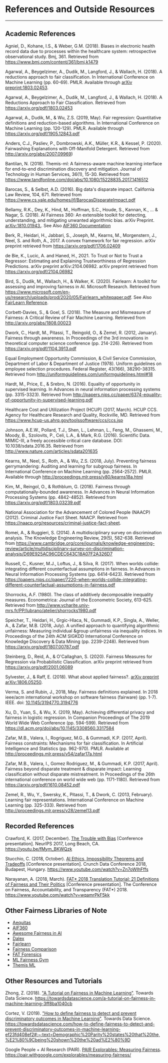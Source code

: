 # References and Outside Resources
----

## Academic References
<a id="agniel2018biases"></a>
Agniel, D., Kohane, I.S., & Weber, G.M. (2018). Biases in electronic health record data due to processes within the healthcare system: retrospective observational study. Bmj, 361. Retrieved from https://www.bmj.com/content/361/bmj.k1479

<a id="Agarwal2018"></a>
Agarwal, A., Beygelzimer, A., Dudík, M., Langford, J., & Wallach, H. (2018). A reductions approach to fair classification. In International Conference on Machine Learning (pp. 60-69). PMLR. Available through [arXiv preprint:1803.02453](https://arxiv.org/pdf/1803.02453.pdf).

Agarwal, A., Beygelzimer, A., Dudík, M., Langford, J., & Wallach, H. (2018). A Reductions Approach to Fair Classification. Retrieved from https://arxiv.org/pdf/1803.02453

<a id="Agarwal2019"></a>
Agarwal, A., Dudik, M., & Wu, Z.S. (2019, May). Fair regression: Quantitative definitions and reduction-based algorithms. In International Conference on Machine Learning (pp. 120-129). PMLR. Available through https://arxiv.org/pdf/1905.12843.pdf

Anders, C.J., Pasliev, P., Dombrowski, A.K., Müller, K.R., & Kessel, P. (2020). Fairwashing Explanations with Off-Manifold Detergent. Retrieved from http://arxiv.org/abs/2007.09969)

<a id="bantilan2018_ref"></a>
Bantilan, N. (2018). Themis-ml: A fairness-aware machine learning interface for end-to-end discrimination discovery and mitigation. Journal of Technology in Human Services, 36(1), 15-30. Retrieved from https://www.tandfonline.com/doi/abs/10.1080/15228835.2017.1416512

<a id="barocas2016_ref"></a>
Barocas, S., & Selbst, A.D. (2016). Big data's disparate impact. California Law Review, 104, 671. Retrieved from https://www.cs.yale.edu/homes/jf/BarocasDisparateImpact.pdf

Bellamy, R.K., Dey, K., Hind, M., Hoffman, S.C., Houde, S., Kannan, K., ... & Nagar, S. (2018). AI Fairness 360: An extensible toolkit for detecting, understanding, and mitigating unwanted algorithmic bias. arXiv Preprint. [arXiv:1810.01943.](https://arxiv.org/abs/1810.01943). See Also [AIF360 Documentation](http://aif360.mybluemix.net/)

Berk, R., Heidari, H., Jabbari, S., Joseph, M., Kearns, M., Morgenstern, J., Neel, S. and Roth, A., 2017. A convex framework for fair regression. arXiv preprint retrieved from https://arxiv.org/pdf/1706.02409

de Bie, K., Lucic, A. and Haned, H., 2021. To Trust or Not to Trust a Regressor: Estimating and Explaining Trustworthiness of Regression Predictions. arXiv preprint arXiv:2104.06982. arXiv preprint retrieved from https://arxiv.org/pdf/2104.06982

Bird, S., Dudík, M.,  Wallach, H.,  & Walker, K. (2020). Fairlearn: A toolkit for assessing and improving fairness in AI. Microsoft Research. Retrieved from https://www.microsoft.com/en-us/research/uploads/prod/2020/05/Fairlearn_whitepaper.pdf. See Also [FairLearn Reference](https://fairlearn.github.io/).

Corbett-Davies, S., & Goel, S. (2018). The Measure and Mismeasure of Fairness: A Critical Review of Fair Machine Learning. Retrieved from http://arxiv.org/abs/1808.00023

<a id="dwork2012_ref"></a>
Dwork, C., Hardt, M., Pitassi, T., Reingold, O., & Zemel, R. (2012, January). Fairness through awareness. In Proceedings of the 3rd innovations in theoretical computer science conference (pp. 214-226). Retrieved from https://arxiv.org/pdf/1104.3913.pdf

<a id="fourfifths_ref"></a>
Equal Employment Opportunity Commission, & Civil Service Commission, Department of Labor & Department of Justice (1978). Uniform guidelines on employee selection procedures. Federal Register, 43(166), 38290-38315. Retrieved from http://uniformguidelines.com/uniformguidelines.html#18

<a id="hardt2016_ref"></a>
Hardt, M., Price, E., & Srebro, N. (2016). Equality of opportunity in supervised learning. In Advances in neural information processing systems (pp. 3315-3323). Retrieved from http://papers.nips.cc/paper/6374-equality-of-opportunity-in-supervised-learning.pdf

<a id="hcup_ref"></a>
Healthcare Cost and Utilization Project (HCUP) (2017, March). HCUP CCS. Agency for Healthcare Research and Quality, Rockville, MD. Retrieved from https://www.hcup-us.ahrq.gov/toolssoftware/ccs/ccs.jsp

Johnson, A.E.W., Pollard, T.J., Shen, L., Lehman, L., Feng, M., Ghassemi, M., Moody, B., Szolovits, P., Celi, L.A., & Mark, R.G. (2016). Scientific Data. MIMIC-III, a freely accessible critical care database. DOI: 10.1038/sdata.2016.35. Retrieved from http://www.nature.com/articles/sdata201635

<a id="kearns"></a>
Kearns, M., Neel, S., Roth, A., & Wu, Z.S. (2018, July). Preventing fairness gerrymandering: Auditing and learning for subgroup fairness. In International Conference on Machine Learning (pp. 2564-2572). PMLR. Available through http://proceedings.mlr.press/v80/kearns18a.html

<a id="kim2018_ref"></a>
Kim, M., Reingol, O., & Rothblum, G. (2018). Fairness through computationally-bounded awareness. In Advances in Neural Information Processing Systems (pp. 4842-4852). Retrieved from https://arxiv.org/pdf/1803.03239.pdf

<a id="naacp"></a>
National Association for the Advancement of Colored People (NAACP) (2012). Criminal Justice Fact Sheet. NAACP. Retrieved from https://naacp.org/resources/criminal-justice-fact-sheet.

<a id="romei2014_ref"></a>
Romei, A., & Ruggieri, S. (2014). A multidisciplinary survey on discrimination analysis. The Knowledge Engineering Review, 29(5), 582-638. Retrieved from https://www.cambridge.org/core/journals/knowledge-engineering-review/article/multidisciplinary-survey-on-discrimination-analysis/D69E925AC96CDEC643C18A07F2A326D7

<a id="russell2017_ref"></a>
Russell, C., Kusner, M.J., Loftus, J., & Silva, R. (2017). When worlds collide: integrating different counterfactual assumptions in fairness. In Advances in Neural Information Processing Systems (pp. 6414-6423). Retrieved from https://papers.nips.cc/paper/7220-when-worlds-collide-integrating-different-counterfactual-assumptions-in-fairness.pdf

<a id="shorrocks_ref"></a>
Shorrocks, A.F. (1980). The class of additively decomposable inequality measures. Econometrica: Journal of the Econometric Society, 613-625. Retrieved from http://www.vcharite.univ-mrs.fr/PP/lubrano/atelier/shorrocks1980.pdf

<a id="speicher2018_ref"></a>
Speicher, T., Heidari, H., Grgic-Hlaca, N., Gummadi, K.P., Singla, A., Weller, A., & Zafar, M.B. (2018, July). A unified approach to quantifying algorithmic unfairness: Measuring individual &group unfairness via inequality indices. In Proceedings of the 24th ACM SIGKDD International Conference on Knowledge Discovery & Data Mining (pp. 2239-2248). Retrieved from https://arxiv.org/pdf/1807.00787.pdf

Steinberg, D., Reid, A., & O'Callaghan, S. (2020). Fairness Measures for Regression via Probabilistic Classification. arXiv preprint retrieved from https://arxiv.org/pdf/2001.06089

Sylvester, J., & Raff, E. (2018). What about applied fairness?. [arXiv preprint arXiv:1806.05250](https://arxiv.org/abs/1806.05250).

Verma, S. and Rubin, J., 2018, May. Fairness definitions explained. In 2018 ieee/acm international workshop on software fairness (fairware) (pp. 1-7). IEEE. doi: [10.1145/3194770.3194776](https://dl.acm.org/doi/10.1145/3194770.3194776)

Xu, D., Yuan, S., & Wu, X. (2019, May). Achieving differential privacy and fairness in logistic regression. In Companion Proceedings of The 2019 World Wide Web Conference (pp. 594-599). Retrieved from https://dl.acm.org/doi/abs/10.1145/3308560.3317584

Zafar, M.B., Valera, I., Rogriguez, M.G., & Gummadi, K.P. (2017, April). Fairness constraints: Mechanisms for fair classification. In Artificial Intelligence and Statistics (pp. 962-970). PMLR. Available at http://proceedings.mlr.press/v54/zafar17a.html

<a id="zafar2017_ref"></a>
Zafar, M.B., Valera, I., Gomez Rodriguez, M., & Gummadi, K.P. (2017, April). Fairness beyond disparate treatment & disparate impact: Learning classification without disparate mistreatment. In Proceedings of the 26th international conference on world wide web (pp. 1171-1180).   Retrieved from https://arxiv.org/pdf/1610.08452.pdf

<a id="zemel2013_ref"></a>
Zemel, R., Wu, Y., Swersky, K., Pitassi, T., & Dwork, C. (2013, February). Learning fair representations. International Conference on Machine Learning (pp. 325-333). Retrieved from http://proceedings.mlr.press/v28/zemel13.pdf

## Recorded References
Crawford, K. (2017, December). [The Trouble with Bias](https://youtu.be/fMym_BKWQzk) \[Conference presentation\]. NeurIPS 2017, Long Beach, CA. https://youtu.be/fMym_BKWQzk

Stucchio, C. (2018, October). [AI Ethics, Impossibility Theorems and Tradeoffs](https://www.youtube.com/watch?v=Zn7oWIhFffs) \[Conference presentation\]. Crunch Data Conference 2018, Budapest, Hungary. https://www.youtube.com/watch?v=Zn7oWIhFffs

Narayanan, A. (2018, March). [FAT* 2018 Translation Tutorial: 21 Definitions of Fairness and Their Politics](https://www.youtube.com/watch?v=wqamrPkF5kk)  \[Conference presentation\]. The Conference on Fairness, Accountability, and Transparency (FAT*) 2018. https://www.youtube.com/watch?v=wqamrPkF5kk


## Other Fairness Libraries of Note
* [Aequitas](https://github.com/dssg/aequitas)
* [AIF360](https://github.com/IBM/AIF360)
* [Awesome Fairness in AI](https://github.com/datamllab/awesome-fairness-in-ai)
* [Dalex](https://dalex.drwhy.ai/)
* [Fairlearn](https://github.com/fairlearn/fairlearn)
* [Fairness Comparison](https://github.com/algofairness/fairness-comparison)
* [FAT Forensics](https://github.com/fat-forensics/fat-forensics)
* [ML Fairness Gym](https://github.com/google/ml-fairness-gym)
* [Themis ML](https://themis-ml.readthedocs.io/en/latest/)


## Other Resources and Tutorials <a id="additional_resources"></a>

Zhong, Z. (2018). ["A Tutorial on Fairness in Machine Learning"](https://towardsdatascience.com/a-tutorial-on-fairness-in-machine-learning-3ff8ba1040cb). Towards Data Science. https://towardsdatascience.com/a-tutorial-on-fairness-in-machine-learning-3ff8ba1040cb

Cortez, V. (2019). ["How to define fairness to detect and prevent discriminatory outcomes in Machine Learning"](https://towardsdatascience.com/how-to-define-fairness-to-detect-and-prevent-discriminatory-outcomes-in-machine-learning-ef23fd408ef2#:~:text=Demographic%20Parity%20states%20that%20the,%E2%80%9Cbeing%20shown%20the%20ad%E2%80%9D). Towards Data Science. https://towardsdatascience.com/how-to-define-fairness-to-detect-and-prevent-discriminatory-outcomes-in-machine-learning-ef23fd408ef2#:~:text=Demographic%20Parity%20states%20that%20the,%E2%80%9Cbeing%20shown%20the%20ad%E2%80%9D

Google People + AI Research (PAIR). [PAIR Explorables: Measuring Fairness](https://pair.withgoogle.com/explorables/measuring-fairness/). https://pair.withgoogle.com/explorables/measuring-fairness/
